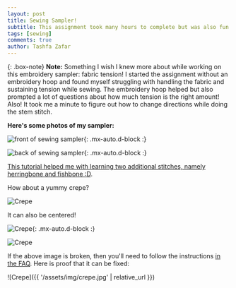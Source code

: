 ```yaml
---
layout: post
title: Sewing Sampler!
subtitle: This assignment took many hours to complete but was also fun.
tags: [sewing]
comments: true
author: Tashfa Zafar
---
```


{: .box-note}
**Note:** Something I wish I knew more about while working on this embroidery sampler: fabric tension! I started the assignment without an embroidery hoop and found myself struggling with handling the fabric and sustaining tension while sewing. The embroidery hoop helped but also prompted a lot of questions about how much tension is the right amount! Also! It took me a minute to figure out how to change directions while doing the stem stitch.  

**Here's some photos of my sampler:**

![front of sewing sampler](https://beautifuljekyll.com/assets/img/crepe.jpg){: .mx-auto.d-block :}

![back of sewing sampler](https://beautifuljekyll.com/assets/img/crepe.jpg){: .mx-auto.d-block :}

[This tutorial helped me with learning two additional stitches, namely herringbone and fishbone :D](https://youtu.be/QBQ_a0WrE3Y?si=1NAc6kG0WJ_MEtyi).

How about a yummy crepe?

![Crepe](https://beautifuljekyll.com/assets/img/crepe.jpg)

It can also be centered!

![Crepe](https://beautifuljekyll.com/assets/img/crepe.jpg){: .mx-auto.d-block :}


![Crepe](/assets/img/crepe.jpg)

If the above image is broken, then you'll need to follow the instructions [in the FAQ](https://beautifuljekyll.com/faq/#links-in-project-page). Here is proof that it can be fixed:

![Crepe]({{ '/assets/img/crepe.jpg' | relative_url }})

